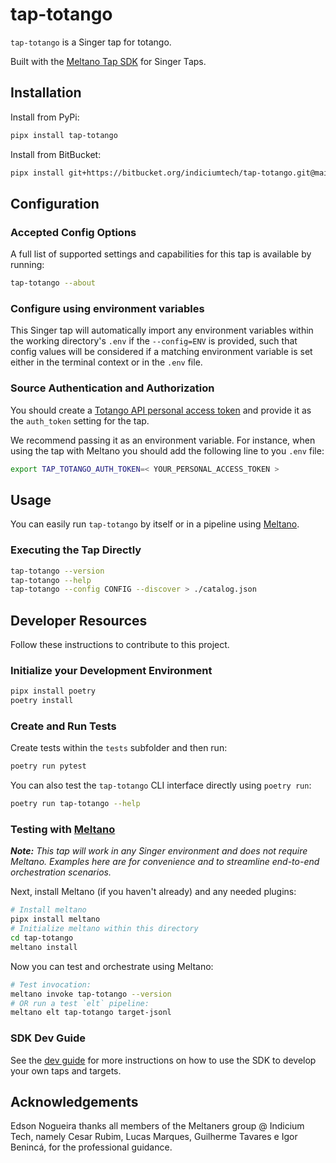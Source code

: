# tap-totango

`tap-totango` is a Singer tap for totango.

Built with the [Meltano Tap SDK](https://sdk.meltano.com) for Singer Taps.

## Installation

Install from PyPi:

```bash
pipx install tap-totango
```

Install from BitBucket:

```bash
pipx install git+https://bitbucket.org/indiciumtech/tap-totango.git@main
```

## Configuration

### Accepted Config Options

A full list of supported settings and capabilities for this
tap is available by running:

```bash
tap-totango --about
```

### Configure using environment variables

This Singer tap will automatically import any environment variables within the working directory's
`.env` if the `--config=ENV` is provided, such that config values will be considered if a matching
environment variable is set either in the terminal context or in the `.env` file.

### Source Authentication and Authorization

You should create a [Totango API personal access token](https://support.totango.com/hc/en-us/articles/203036939-Personal-Access-Token-and-Service-ID) and provide it as the `auth_token` setting for the tap.

We recommend passing it as an environment variable. For instance, when using the tap with Meltano you should add the following line to you `.env` file:

``` bash
export TAP_TOTANGO_AUTH_TOKEN=< YOUR_PERSONAL_ACCESS_TOKEN >
```

## Usage

You can easily run `tap-totango` by itself or in a pipeline using [Meltano](https://meltano.com/).

### Executing the Tap Directly

```bash
tap-totango --version
tap-totango --help
tap-totango --config CONFIG --discover > ./catalog.json
```

## Developer Resources

Follow these instructions to contribute to this project.

### Initialize your Development Environment

```bash
pipx install poetry
poetry install
```

### Create and Run Tests

Create tests within the `tests` subfolder and
  then run:

```bash
poetry run pytest
```

You can also test the `tap-totango` CLI interface directly using `poetry run`:

```bash
poetry run tap-totango --help
```

### Testing with [Meltano](https://www.meltano.com)

_**Note:** This tap will work in any Singer environment and does not require Meltano.
Examples here are for convenience and to streamline end-to-end orchestration scenarios._

<!--
Developer TODO:
Your project comes with a custom `meltano.yml` project file already created. Open the `meltano.yml` and follow any "TODO" items listed in
the file.
-->

Next, install Meltano (if you haven't already) and any needed plugins:

```bash
# Install meltano
pipx install meltano
# Initialize meltano within this directory
cd tap-totango
meltano install
```

Now you can test and orchestrate using Meltano:

```bash
# Test invocation:
meltano invoke tap-totango --version
# OR run a test `elt` pipeline:
meltano elt tap-totango target-jsonl
```

### SDK Dev Guide

See the [dev guide](https://sdk.meltano.com/en/latest/dev_guide.html) for more instructions on how to use the SDK to
develop your own taps and targets.

## Acknowledgements

Edson Nogueira thanks all members of the Meltaners group @ Indicium Tech, namely Cesar Rubim, Lucas Marques, Guilherme Tavares e Igor Benincá, for the professional guidance.
